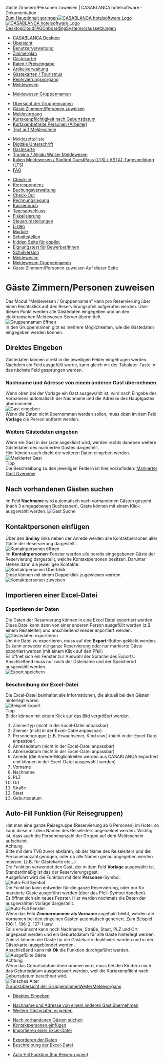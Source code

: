 Gäste Zimmern/Personen zuweisen | CASABLANCA hotelsoftware - Dokumentation  
[Zum Hauptinhalt springen](https://docs.casablanca.at/desktop/registration/registration_groupnames/guest_data/#__docusaurus_skipToContent_fallback)[![CASABLANCA hotelsoftware Logo](https://docs.casablanca.at/img/logo.png) ![CASABLANCA hotelsoftware Logo](https://docs.casablanca.at/img/Casablanca_LOGO_2022_neg.png)](https://docs.casablanca.at/) [Desktop](https://docs.casablanca.at/desktop/desktop/)[Cloud](https://docs.casablanca.at/cloud/cloud_systems/)[FAQ](https://docs.casablanca.at/faq)[Onboarding](https://docs.casablanca.at/onboarding/fiscalization)[Systemvoraussetzungen](https://docs.casablanca.at/system_requirements)  
* [CASABLANCA Desktop](https://docs.casablanca.at/desktop/desktop/)
* [Übersicht](https://docs.casablanca.at/desktop/interface/)
* [Benutzerverwaltung](https://docs.casablanca.at/desktop/user_management/)
* [Zimmerplan](https://docs.casablanca.at/desktop/room_plan/)
* [Gästekartei](https://docs.casablanca.at/desktop/guest_profile/)
* [Raten / Preiseingabe](https://docs.casablanca.at/desktop/raten/)
* [Artikelverwaltung](https://docs.casablanca.at/desktop/articles/)
* [Gästekarten / Tourismus](https://docs.casablanca.at/desktop/guest_cards/)
* [Reservierungsvorgang](https://docs.casablanca.at/desktop/reservation_process/)
* [Meldewesen](https://docs.casablanca.at/desktop/registration/)
+ [Meldewesen Gruppennamen](https://docs.casablanca.at/desktop/registration/registration_groupnames/)
- [Übersicht der Gruppennamen](https://docs.casablanca.at/desktop/registration/registration_groupnames/overview)
- [Gäste Zimmern/Personen zuweisen](https://docs.casablanca.at/desktop/registration/registration_groupnames/guest_data)
- [Meldevorgang](https://docs.casablanca.at/desktop/registration/registration_groupnames/reporting_process)
- [Kurtaxenpflichtigkeit nach Geburtsdatum](https://docs.casablanca.at/desktop/registration/registration_groupnames/tax_requirement)
- [Kurtaxenbefreite Personen (Arbeiter)](https://docs.casablanca.at/desktop/registration/registration_groupnames/worker)
- [Text auf Meldeschein](https://docs.casablanca.at/desktop/registration/registration_groupnames/report_text)
+ [Meldezettelliste](https://docs.casablanca.at/desktop/registration/registration_list/)
+ [Digitale Unterschrift](https://docs.casablanca.at/desktop/registration/e_signature/)
+ [Gästekarte](https://docs.casablanca.at/desktop/registration/guest_card/)
+ [Tramino / Allgäu Walser Meldewesen](https://docs.casablanca.at/desktop/registration/tramino/)
+ [Italien Meldewesen / Südtirol GuestPass (LTS) / ASTAT Tagesmeldung (LTS)](https://docs.casablanca.at/desktop/registration/registration_italy/alloggiati)
+ [FAQ](https://docs.casablanca.at/desktop/registration/faq/error_code_15)
* [Check-In](https://docs.casablanca.at/desktop/check_in/)
* [Korrespondenz](https://docs.casablanca.at/desktop/correspondence/)
* [Buchungsverwaltung](https://docs.casablanca.at/desktop/account/)
* [Check-Out](https://docs.casablanca.at/desktop/check-out/)
* [Rechnungslegung](https://docs.casablanca.at/desktop/accounting/)
* [Kassenbuch](https://docs.casablanca.at/desktop/cashbook/)
* [Tagesabschluss](https://docs.casablanca.at/desktop/daily_closing/)
* [Fiskalisierung](https://docs.casablanca.at/desktop/fiscalization/)
* [Steuerumstellungen](https://docs.casablanca.at/desktop/tax_changes/)
* [Listen](https://docs.casablanca.at/desktop/lists/)
* [Module](https://docs.casablanca.at/desktop/module/)
* [Schnittstellen](https://docs.casablanca.at/desktop/interfaces/)
* [hidden Seite für copilot](https://docs.casablanca.at/desktop/hidden_copilot)
* [Eignungstest für Bewerber/innen](https://docs.casablanca.at/desktop/qualification)
* [Schulversion](https://docs.casablanca.at/desktop/schoolversion)  
* [Meldewesen](https://docs.casablanca.at/desktop/registration/)
* [Meldewesen Gruppennamen](https://docs.casablanca.at/desktop/registration/registration_groupnames/)
* Gäste Zimmern/Personen zuweisen
Auf dieser Seite

# Gäste Zimmern/Personen zuweisen  
Das Modul "Meldewesen / Gruppennamen" kann pro Reservierung über einen Rechtsklick auf den Reservierungspfeil aufgerufen werden. Über diesen Punkt werden alle Gästedaten eingegeben und an den elektronischen Meldewesen-Server übermittelt.  
![Gruppennamen öffnen](https://docs.casablanca.at/assets/images/open_guest_data-6a65867989c75c49faefedc67fd80b21.png "Gruppennamen öffnen")  
In den Gruppennamen gibt es mehrere Möglichkeiten, wie die Gästedaten eingegeben werden können.

## Direktes Eingeben[](https://docs.casablanca.at/desktop/registration/registration_groupnames/guest_data/#direktes-eingeben "Direkter Link zu Direktes Eingeben")  
Gästedaten können direkt in die jeweiligen Felder eingetragen werden. Nachdem ein Feld ausgefüllt wurde, kann gleich mit der Tabulator-Taste in das nächste Feld gesprungen werden.

### Nachname und Adresse von einem anderen Gast übernehmen[](https://docs.casablanca.at/desktop/registration/registration_groupnames/guest_data/#nachname-und-adresse-von-einem-anderen-gast-übernehmen "Direkter Link zu Nachname und Adresse von einem anderen Gast übernehmen")  
Wenn oben bei der Vorlage ein Gast ausgewählt ist, wird nach Eingabe des Vornamens automatisch der Nachname und die Adresse des Hauptgastes übernommen.  
![Gast eingeben](https://docs.casablanca.at/assets/images/create_guest-2ae0c83f95bdf53dbacb7b4009676d45.gif "Gast eingeben")  
Wenn die Daten nicht übernommen werden sollen, muss oben im dem Feld **Vorlage** die Person entfernt werden.

### Weitere Gästedaten eingeben[](https://docs.casablanca.at/desktop/registration/registration_groupnames/guest_data/#weitere-gästedaten-eingeben "Direkter Link zu Weitere Gästedaten eingeben")  
Wenn ein Gast in der Liste angeklickt wird, werden rechts daneben weitere Gästedaten des markierten Gastes dargestellt.  
Hier können auch direkt die weiteren Daten eingeben werden.  
![Markierter Gast](https://docs.casablanca.at/assets/images/marked_guest-efb5f2e91cebae69d91ef2a4dc8e62fc.png "Markierter Gast")  
Tipp  
Die Beschreibung zu den jeweiligen Feldern ist hier vorzufinden: [Markierter Gast Overview](https://docs.casablanca.at/desktop/registration/registration_groupnames/overview#weitere-gast-daten-vom-markierten-gast)

## Nach vorhandenen Gästen suchen[](https://docs.casablanca.at/desktop/registration/registration_groupnames/guest_data/#nach-vorhandenen-gästen-suchen "Direkter Link zu Nach vorhandenen Gästen suchen")  
Im Feld **Nachname** wird automatisch nach vorhandenen Gästen gesucht (nach 3 eingegebenen Buchstaben). Gäste können mit einem Klick ausgewählt werden.
![Gast Suche](https://docs.casablanca.at/assets/images/guest_search-e14311610faf434e0ee23a59175163b4.gif "Gast Suche")

## Kontaktpersonen einfügen[](https://docs.casablanca.at/desktop/registration/registration_groupnames/guest_data/#kontaktpersonen-einfügen "Direkter Link zu Kontaktpersonen einfügen")  
Über den **Smiley** links neben der Anrede werden alle Kontaktpersonen aller Gäste der Reservierung dargestellt.  
![Kontaktpersonen öffnen](https://docs.casablanca.at/assets/images/contact_persons-a9d087ab46479a562cf4246673b6df38.png "Kontaktpersonen öffnen")  
Im **Kontaktpersonen**-Fenster werden alle bereits eingegebenen Gäste der Reservierung dargestellt, welche Kontaktpersonen besitzen. Darunter stehen dann die jeweiligen Kontakte.  
![Kontaktpersonen Überblick](https://docs.casablanca.at/assets/images/overview_contact_persons-dc7735779ea0d84e2838452fcdac61e5.png "Kontaktpersonen Überblick")  
Diese können mit einem Doppelklick zugewiesen werden.  
![Kontaktpersonen zuweisen](https://docs.casablanca.at/assets/images/add_contact_persons-3bc4736290b524484acbb4556cddc0fd.gif "Kontaktpersonen zuweisen")

## Importieren einer Excel-Datei[](https://docs.casablanca.at/desktop/registration/registration_groupnames/guest_data/#importieren-einer-excel-datei "Direkter Link zu Importieren einer Excel-Datei")  
### Exportieren der Daten[](https://docs.casablanca.at/desktop/registration/registration_groupnames/guest_data/#exportieren-der-daten "Direkter Link zu Exportieren der Daten")  
Die Daten der Reservierung können in eine Excel Datei exportiert werden. Diese Datei kann dann von einer anderen Person ausgefüllt werden (z.B. einem Reiseleiter) und anschließend wieder importiert werden.  
![Gästedaten exportieren](https://docs.casablanca.at/assets/images/guest_export-7b34556c500ff614e5e5ef2790836e81.png "Gästedaten exportieren")  
Um die Datei zu exportieren, muss auf den **Export**-Button geklickt werden. Es kann entweder die ganze Reservierung oder nur markierte Gäste exportiert werden (mit einem Klick auf den Pfeil)  
Es öffnet sich ein Fenster zur Auswahl der Sprache des Exports.  
Anschließend muss nur noch der Dateiname und der Speicherort ausgewählt werden.  
![Export speichern](https://docs.casablanca.at/assets/images/save_export-ceca29f0fa87e5c3115ef339b5eefe29.png "Export Speichern")

### Beschreibung der Excel-Datei[](https://docs.casablanca.at/desktop/registration/registration_groupnames/guest_data/#beschreibung-der-excel-datei "Direkter Link zu Beschreibung der Excel-Datei")  
Die Excel-Datei beinhaltet alle Informationen, die aktuell bei den Gästen hinterlegt waren.  
![Beispiel Export](https://docs.casablanca.at/assets/images/example_export-ca9c3d9c22838735ca3471e1525ac982.png "Beispiel Export")  
Tipp  
Bilder können mit einem Klick auf das Bild vergrößert werden.  
1. Zimmertyp (nicht in der Excel-Datei anpassbar)
2. Zimmer (nicht in der Excel-Datei anpassbar)
3. Personengruppe (z.B. Erwachsener, Kind usw.) (nicht in der Excel-Datei anpassbar)
4. Anreisedatum (nicht in der Excel-Datei anpassbar)
5. Abreisedatum (nicht in der Excel-Datei anpassbar)
6. Anrede (die Anrede-Möglichkeiten werden aus CASABLANCA exportiert und können in der Excel-Datei ausgewählt werden)
7. Vorname
8. Nachname
9. PLZ
10. Ort
11. Straße
12. Staat
13. Geburtsdatum

## Auto-Fill Funktion (Für Reisegruppen)[](https://docs.casablanca.at/desktop/registration/registration_groupnames/guest_data/#auto-fill-funktion-für-reisegruppen "Direkter Link zu Auto-Fill Funktion (Für Reisegruppen)")  
Hat man eine ganze Reisegruppe (Reservierung ab 6 Personen) im Hotel, so kann diese mit dem Namen des Reiseleiters angemeldet werden. Wichtig ist, dass auch die Personenanzahl der Gruppe auf dem Meldeschein aufscheint.  
Achtung  
Bitte mit dem TVB zuvor abklären, ob der Name des Reiseleiters und die Personenanzahl genügen, oder ob alle Namen genau angegeben werden müssen. (z.B. für Gästekarte etc…)  
Die Funktion verwendet den Gast, der in dem Feld **Vorlage** ausgewählt ist. Standardmäßig ist das der Reservierungsgast.  
Ausgeführt wird die Funktion mit dem **Personen**-Symbol.  
![Auto-Füll Symbol](https://docs.casablanca.at/assets/images/auto_fill_symbol-2ea4fe56e884d6e5a9190767d18eb7d3.png "Auto-Füll Symbol")  
Die Funktion kann entweder für die ganze Reservierung, oder nur für markierte Gäste ausgeführt werden (über das Pfeil-Symbol daneben).  
Es öffnet sich ein neues Fenster. Hier werden nochmals die Daten der ausgewählten Vorlage dargestellt.  
![Auto-Füll Fenster](https://docs.casablanca.at/assets/images/auto_fill_window-0e9f116ea3ffe3e7eeb646736779d1e2.png "Auto-Füll Fenster")  
Wenn das Feld **Zimmernummer als Vorname** angehakt bleibt, werden die Vornamen bei den einzelnen Gästen automatisch generiert. Zum Beispiel 106-1, 106-2, 107-1 usw.  
Falls erwünscht kann noch Nachname, Straße, Staat, PLZ und Ort angepasst werden und ein Geburtsdatum für alle Gäste hinterlegt werden. Zuletzt können die Gäste für die Gästekarte deaktiviert werden und in der Gästekartei ausgeblendet werden.  
Anschließend kann mit **Ok** die Funktion durchgeführt werden.  
![Ausgefüllte Gäste](https://docs.casablanca.at/assets/images/guests-649f758c7926300ad84823b0f972c9f9.png "Ausgefüllte Gäste")  
Achtung  
Wenn das Geburtsdatum übernommen wird, muss bei den Kindern noch das Geburtsdatum ausgebessert werden, weil die Kurtaxenpflicht nach Geburtsdatum berechnet wird.  
![Falsches Alter](https://docs.casablanca.at/assets/images/wrong_age-97a672b77ea202159aae20f0a5d931cf.png "Falsches Alter")  
[ZurückÜbersicht der Gruppennamen](https://docs.casablanca.at/desktop/registration/registration_groupnames/overview)[WeiterMeldevorgang](https://docs.casablanca.at/desktop/registration/registration_groupnames/reporting_process)  
* [Direktes Eingeben](https://docs.casablanca.at/desktop/registration/registration_groupnames/guest_data/#direktes-eingeben)
+ [Nachname und Adresse von einem anderen Gast übernehmen](https://docs.casablanca.at/desktop/registration/registration_groupnames/guest_data/#nachname-und-adresse-von-einem-anderen-gast-übernehmen)
+ [Weitere Gästedaten eingeben](https://docs.casablanca.at/desktop/registration/registration_groupnames/guest_data/#weitere-gästedaten-eingeben)
* [Nach vorhandenen Gästen suchen](https://docs.casablanca.at/desktop/registration/registration_groupnames/guest_data/#nach-vorhandenen-gästen-suchen)
* [Kontaktpersonen einfügen](https://docs.casablanca.at/desktop/registration/registration_groupnames/guest_data/#kontaktpersonen-einfügen)
* [Importieren einer Excel-Datei](https://docs.casablanca.at/desktop/registration/registration_groupnames/guest_data/#importieren-einer-excel-datei)
+ [Exportieren der Daten](https://docs.casablanca.at/desktop/registration/registration_groupnames/guest_data/#exportieren-der-daten)
+ [Beschreibung der Excel-Datei](https://docs.casablanca.at/desktop/registration/registration_groupnames/guest_data/#beschreibung-der-excel-datei)
* [Auto-Fill Funktion (Für Reisegruppen)](https://docs.casablanca.at/desktop/registration/registration_groupnames/guest_data/#auto-fill-funktion-für-reisegruppen)